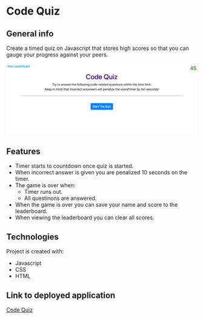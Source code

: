 # Code Quiz

## General info
Create a timed quiz on Javascript that stores high scores so that you can gauge your progress against your peers.

![Algorithm schema](quiz.png)

## Features

* Timer starts to countdown once quiz is started.
* When incorrect answer is given you are penalized 10 seconds on the timer.
* The game is over when:
  * Timer runs out.
  * All questinons are answered.
* When the game is over you can save your name and score to the leaderboard.
* When viewing the leaderboard you can clear all scores.

	
## Technologies
Project is created with:
* Javascript
* CSS
* HTML

## Link to deployed application 

[Code Quiz](https://meddle74.github.io/codeQuiz/index.html)